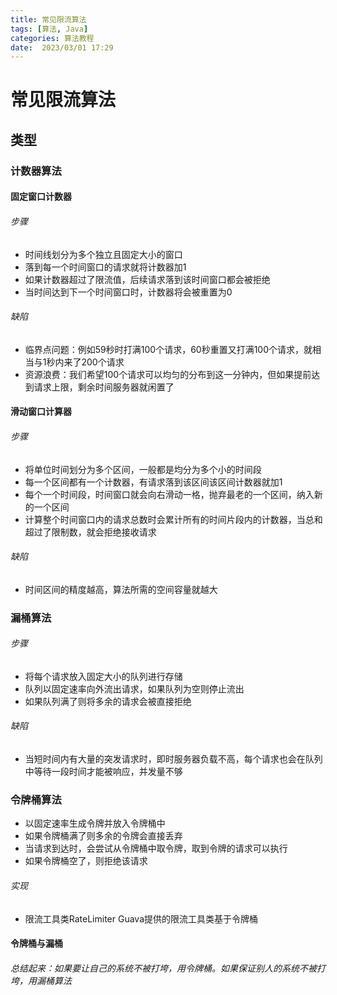 ```yaml
---
title: 常见限流算法
tags: [算法, Java]
categories: 算法教程
date:  2023/03/01 17:29
---
```

常见限流算法
===================

## 类型
### 计数器算法
#### 固定窗口计数器
###### 步骤
* 时间线划分为多个独立且固定大小的窗口
* 落到每一个时间窗口的请求就将计数器加1
* 如果计数器超过了限流值，后续请求落到该时间窗口都会被拒绝
* 当时间达到下一个时间窗口时，计数器将会被重置为0
###### 缺陷
* 临界点问题：例如59秒时打满100个请求，60秒重置又打满100个请求，就相当与1秒内来了200个请求
* 资源浪费：我们希望100个请求可以均匀的分布到这一分钟内，但如果提前达到请求上限，剩余时间服务器就闲置了
#### 滑动窗口计算器 
###### 步骤
* 将单位时间划分为多个区间，一般都是均分为多个小的时间段
* 每一个区间都有一个计数器，有请求落到该区间该区间计数器就加1
* 每个一个时间段，时间窗口就会向右滑动一格，抛弃最老的一个区间，纳入新的一个区间
* 计算整个时间窗口内的请求总数时会累计所有的时间片段内的计数器，当总和超过了限制数，就会拒绝接收请求
###### 缺陷
* 时间区间的精度越高，算法所需的空间容量就越大
### 漏桶算法
###### 步骤
* 将每个请求放入固定大小的队列进行存储
* 队列以固定速率向外流出请求，如果队列为空则停止流出
* 如果队列满了则将多余的请求会被直接拒绝
###### 缺陷
* 当短时间内有大量的突发请求时，即时服务器负载不高，每个请求也会在队列中等待一段时间才能被响应，并发量不够
### 令牌桶算法
* 以固定速率生成令牌并放入令牌桶中
* 如果令牌桶满了则多余的令牌会直接丢弃
* 当请求到达时，会尝试从令牌桶中取令牌，取到令牌的请求可以执行
* 如果令牌桶空了，则拒绝该请求
###### 实现
* 限流工具类RateLimiter Guava提供的限流工具类基于令牌桶

#### 令牌桶与漏桶 
###### 总结起来：如果要让自己的系统不被打垮，用令牌桶。如果保证别人的系统不被打垮，用漏桶算法

